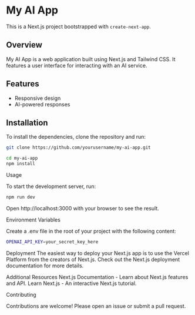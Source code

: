 # My AI App

This is a Next.js project bootstrapped with `create-next-app`.

## Overview

My AI App is a web application built using Next.js and Tailwind CSS. It features a user interface for interacting with an AI service.

## Features

- Responsive design
- AI-powered responses

## Installation

To install the dependencies, clone the repository and run:

```bash
git clone https://github.com/yourusername/my-ai-app.git
```
```bash
cd my-ai-app
npm install
```
Usage

To start the development server, run:
```bash
npm run dev
```
Open http://localhost:3000 with your browser to see the result.

Environment Variables

Create a .env file in the root of your project with the following content:
```bash
OPENAI_API_KEY=your_secret_key_here
```
Deployment
The easiest way to deploy your Next.js app is to use the Vercel Platform from the creators of Next.js. Check out the Next.js deployment documentation for more details.

Additional Resources
Next.js Documentation - Learn about Next.js features and API.
Learn Next.js - An interactive Next.js tutorial.

Contributing

Contributions are welcome! Please open an issue or submit a pull request.



	
